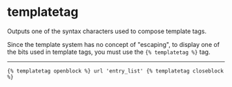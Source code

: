 # templatetag

Outputs one of the syntax characters used to compose template tags.

Since the template system has no concept of "escaping", to display one of the bits used in template tags, you must use the `{% templatetag %}` tag.

---

```htmldjango
{% templatetag openblock %} url 'entry_list' {% templatetag closeblock %}
```
